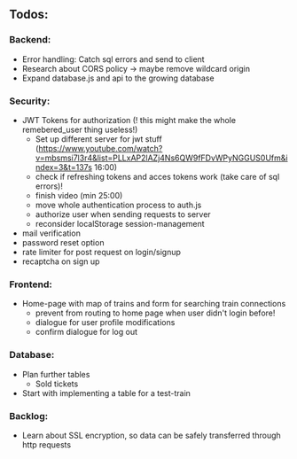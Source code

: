 ## Todos:

### Backend:
- Error handling: Catch sql errors and send to client
- Research about CORS policy -> maybe remove wildcard origin
- Expand database.js and api to the growing database

### Security:
- JWT Tokens for authorization (! this might make the whole remebered_user thing useless!)
    - Set up different server for jwt stuff (https://www.youtube.com/watch?v=mbsmsi7l3r4&list=PLLxAP2lAZj4Ns6QW9fFDvWPyNGGUS0Ufm&index=3&t=137s  16:00)
    - check if refreshing tokens and acces tokens work (take care of sql errors)!
    - finish video (min 25:00)
    - move whole authentication process to auth.js
    - authorize user when sending requests to server
    - reconsider localStorage session-management
- mail verification
- password reset option
- rate limiter for post request on login/signup
- recaptcha on sign up

### Frontend:
- Home-page with map of trains and form for searching train connections
    - prevent from routing to home page when user didn't login before!
    - dialogue for user profile modifications
    - confirm dialogue for log out

### Database:
- Plan further tables
    - Sold tickets
- Start with implementing a table for a test-train


### Backlog:
- Learn about SSL encryption, so data can be safely transferred through http requests